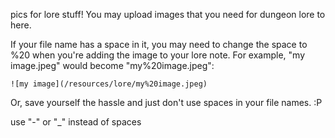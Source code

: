pics for lore stuff!
You may upload images that you need for dungeon lore to here.

If your file name has a space in it, you may need to change the space to %20 when you're adding the image to your lore note. For example, "my image.jpeg" would become "my%20image.jpeg":
```
![my image](/resources/lore/my%20image.jpeg)
```
Or, save yourself the hassle and just don't use spaces in your file names. :P

use "-" or "_" instead of spaces
